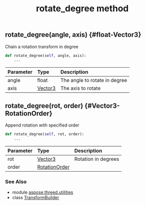 ﻿---
title: rotate_degree method
second_title: Aspose.3D for Python via .NET API References
description: 
type: docs
weight: 80
url: /python-net/aspose.threed.utilities/transformbuilder/rotate_degree/
is_root: false
---

## rotate_degree(angle, axis) {#float-Vector3}

Chain a rotation transform in degree



```python
def rotate_degree(self, angle, axis):
    ...
```


| Parameter | Type | Description |
| :- | :- | :- |
| angle | float | The angle to rotate in degree |
| axis | [Vector3](/3d/python-net/aspose.threed.utilities/vector3) | The axis to rotate |


## rotate_degree(rot, order) {#Vector3-RotationOrder}

Append rotation with specified order



```python
def rotate_degree(self, rot, order):
    ...
```


| Parameter | Type | Description |
| :- | :- | :- |
| rot | [Vector3](/3d/python-net/aspose.threed.utilities/vector3) | Rotation in degrees |
| order | [RotationOrder](/3d/python-net/aspose.threed.utilities/rotationorder) |  |



### See Also
* module [aspose.threed.utilities](../../)
* class [TransformBuilder](/3d/python-net/aspose.threed.utilities/transformbuilder)
